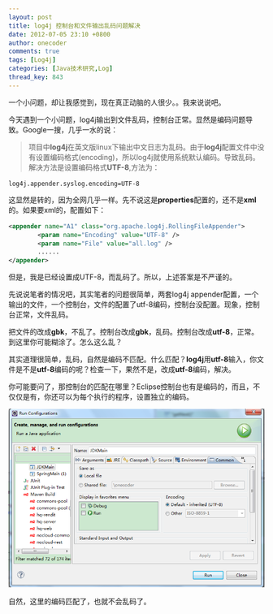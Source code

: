```yaml
---
layout: post
title: log4j 控制台和文件输出乱码问题解决
date: 2012-07-05 23:10 +0800
author: onecoder
comments: true
tags: [Log4j]
categories: [Java技术研究,Log]
thread_key: 843
---
```


一个小问题，却让我感觉到，现在真正动脑的人很少。。我来说说吧。

今天遇到一个小问题，log4j输出到文件乱码，控制台正常。显然是编码问题导致。Google一搜，几乎一水的说：

> 项目中**log4j**在英文版linux下输出中文日志为乱码。由于**log4j**配置文件中没有设置编码格式(encoding)，所以log4j就使用系统默认编码。导致乱码。解决方法是设置编码格式**UTF-8**,方法为：
> 
```properties
log4j.appender.syslog.encoding=UTF-8
```

这显然是转的，因为全网几乎一样。先不说这是**properties**配置的，还不是**xml**的。如果要xml的，配置如下：

```xml
<appender name="A1" class="org.apache.log4j.RollingFileAppender">
        <param name="Encoding" value="UTF-8" />
        <param name="File" value="all.log" />
        ......
</appender>
```

但是，我是已经设置成UTF-8，而乱码了。所以，上述答案是不严谨的。

先说说笔者的情况吧，其实笔者的问题很简单，两套log4j appender配置，一个输出的文件，一个控制台，文件的配置了utf-8编码，控制台没配置。现象，控制台正常，文件乱码。

把文件的改成**gbk**，不乱了。控制台改成**gbk**，乱码。控制台改成**utf-8**，正常。到这里你可能糊涂了。怎么这么乱？

其实道理很简单，乱码，自然是编码不匹配。什么匹配？**log4j**用**utf-8**输入，你文件是不是**utf-8**编码的呢？检查一下，果然不是，改成**utf-8**编码，解决。

你可能要问了，那控制台的匹配在哪里？Eclipse控制台也有是编码的，而且，不仅仅是有，你还可以为每个执行的程序，设置独立的编码。

![](/images/post/log4j-console/console-config.png)

自然，这里的编码匹配了，也就不会乱码了。